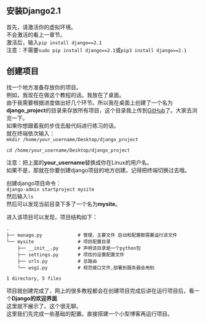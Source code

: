 ## 安装Django2.1

首先，请激活你的虚拟环境。  
不会激活的看上一章节。  
激活后，输入`pip install django==2.1`  
注意：不需要`sudo pip install django==2.1`或`pip3 install django==2.1`

## 创建项目

找一个地方准备存放你的项目。  
例如，我现在在做这个教程的话。我放在了桌面。  
由于我需要根据进度做出好几个环节。所以我在桌面上创建了一个名为**django_project**的目录来存放所有项目，这个目录我上传到[GitHub](https://github.com/wongjyusing/django_project)了。大家去浏览一下。  
如果你想跟着我的步伐去敲代码进行练习的话。  
就在终端依次输入：  
`mkdir /home/your_username/Desktop/django_project`

`cd /home/your_username/Desktop/django_project`

注意：把上面的**your_username**替换成你在Linux的用户名。  
如果不是，那就在你要创建django项目的地方创建。记得把终端切换过去哦。

创建django项目命令：  
`django-admin startproject mysite`  
然后输入`ls`  
然后可以发现当前目录下多了一个名为**mysite**。  

进入该项目可以发现，项目结构如下：

```tree
.
├── manage.py             # 管理、主要文件 启动和配置都需要运行该文件
└── mysite                # 项目配置目录
    ├── __init__.py       # 声明该目录是一个python包
    ├── settings.py       # 项目的设置配置文件
    ├── urls.py           # 总路由
    └── wsgi.py           # 规范接口文件,部署到服务器会用到

1 directory, 5 files
```

项目就创建完成了，网上的很多教程都会在创建项目完成后讲在运行项目后，看一个**Django的欢迎界面**  
这里就不展示了。这个很无聊。  
这里我们先完成一些基础的配置。直接搭建一个小型博客再运行项目。
